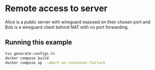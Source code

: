 # Remote access to server

Alice is a public server with wireguard exposed on their chosen port and Bob is a wireguard client behind NAT with no port forwarding.

## Running this example

```sh
tsx generate-configs.ts
docker compose build
docker compose up --abort-on-container-failure
```
